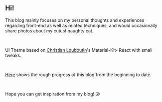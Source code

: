 ## Hi!


This blog mainly focuses on my personal thoughts and experiences regarding front-end as well as related techniques, and would occasionally share photos about my cutest naughty cat. 

<br>

UI Theme based on [Christian Louboutin](https://demos.creative-tim.com/material-kit-react/#/profile-page)'s Material-Kit-
React with small tweaks.

<br>

[Here](https://github.com/kuangbeibei/my-blog/releases) shows the rough progress of this blog from the beginning to date.

<br>


Hope you can get inspiration from my blog! 😛




